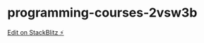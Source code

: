 # programming-courses-2vsw3b

[Edit on StackBlitz ⚡️](https://stackblitz.com/edit/programming-courses-2vsw3b)